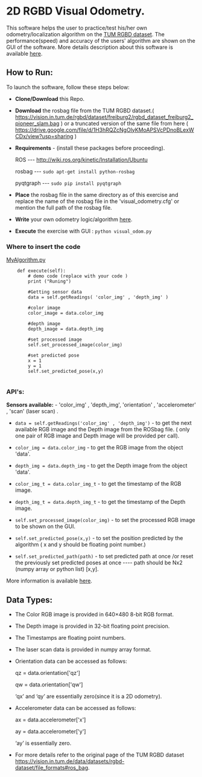 
# 2D RGBD Visual Odometry.
This software helps the user to practice/test his/her own odometry/localization algorithm on the [TUM RGBD dataset](https://vision.in.tum.de/data/datasets/rgbd-dataset). The performance(speed) and accuracy of the users' algorithm are shown on the GUI of the software. More details description about this software is available [here](https://dattadebrup.github.io/rgbd/evaluator/2018/07/20/TUM-RGBD-evaluator-software.html).

## How to Run:
To launch the software, follow these steps below:

* **Clone/Download** this Repo.

* **Download** the rosbag file from the TUM RGBD dataset.( <https://vision.in.tum.de/rgbd/dataset/freiburg2/rgbd_dataset_freiburg2_pioneer_slam.bag> ) or a truncated version of the same file from here ( <https://drive.google.com/file/d/1H3hRQZcNgOlyKMoAPSVcPDnoBLexWCDx/view?usp=sharing> )

* **Requirements** - (install these packages before proceeding).
    
    ROS  --- <http://wiki.ros.org/kinetic/Installation/Ubuntu>
    
    rosbag --- ```sudo apt-get install python-rosbag```
    
    pyqtgraph  --- ```sudo pip install pyqtgraph```


* **Place** the rosbag file in the same directory as of this exercise and replace the name of the rosbag file in the 'visual_odometry.cfg' or mention the full path of the rosbag file.

* **Write** your own odometry logic/algorithm [here](MyAlgorithm.py#L91).

* **Execute** the exercise with GUI : ```python visual_odom.py```


### Where to insert the code
[MyAlgorithm.py](MyAlgorithm.py#L91)
```
    def execute(self):
        # demo code (replace with your code )
        print ("Runing")

        #Getting sensor data 
        data = self.getReadings( 'color_img' , 'depth_img' )

        #color image 
        color_image = data.color_img 

        #depth image 
        depth_image = data.depth_img 

        #set processed image
        self.set_processed_image(color_img)

        #set predicted pose
        x = 1
        y = 1
        self.set_predicted_pose(x,y) 
        
```

### API's:

**Sensors available:** - 'color_img' , 'depth_img', 'orientation' , 'accelerometer' , 'scan' (laser scan) .

* ```data = self.getReadings('color_img' , 'depth_img')```  - to get the next available RGB image and the Depth image from the ROSbag file. ( only one pair of RGB image and Depth image will be provided per call).

* ```color_img = data.color_img``` - to get the RGB image from the object 'data'.
* ```depth_img = data.depth_img``` - to get the Depth image from the object 'data'.
* ```color_img_t = data.color_img_t``` - to get the timestamp of the RGB image.
* ```depth_img_t = data.depth_img_t``` - to get the timestamp of the Depth image.

* ```self.set_processed_image(color_img)```  - to set the processed RGB image to be shown on the GUI.
* ```self.set_predicted_pose(x,y)```  - to set the position predicted by the algorithm ( x and y should be floating point number.)
* ```self.set_predicted_path(path)```  - to set predicted path at once /or reset the previously set predicted poses at once ---- path should be Nx2 (numpy array or python list) [x,y]. 

More information is available [here](https://dattadebrup.github.io/rgbd/evaluator/2018/07/20/TUM-RGBD-evaluator-software.html).

## Data Types:
* The Color RGB image is provided in 640×480 8-bit RGB format.
* The Depth image is provided in 32-bit floating point precision.
* The Timestamps are floating point numbers.
* The laser scan data is provided in numpy array format.
* Orientation data can be accessed as follows:

    qz = data.orientation['qz']

    qw = data.orientation['qw']

    ‘qx’ and ‘qy’ are essentially zero(since it is a 2D odometry).

* Accelerometer data can be accessed as follows:

    ax = data.accelerometer['x']

    ay = data.accelerometer['y']

    ‘ay’ is essentially zero.


* For more details refer to the original page of the TUM RGBD dataset <https://vision.in.tum.de/data/datasets/rgbd-dataset/file_formats#ros_bag>.

